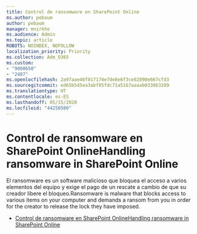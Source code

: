 ```yaml
---
title: Control de ransomware en SharePoint Online
ms.author: pebaum
author: pebaum
manager: mnirkhe
ms.audience: Admin
ms.topic: article
ROBOTS: NOINDEX, NOFOLLOW
localization_priority: Priority
ms.collection: Adm_O365
ms.custom:
- "9000650"
- "2487"
ms.openlocfilehash: 2a97aae46f017174e7de8e6f3ce82890e667cfd3
ms.sourcegitcommit: ed65b545ea3abf05fdc71a5167aaaab033063209
ms.translationtype: HT
ms.contentlocale: es-ES
ms.lasthandoff: 05/15/2020
ms.locfileid: "44250500"
---
```

# <a name="handling-ransomware-in-sharepoint-online"></a><span data-ttu-id="ad3df-102">Control de ransomware en SharePoint Online</span><span class="sxs-lookup"><span data-stu-id="ad3df-102">Handling ransomware in SharePoint Online</span></span>

<span data-ttu-id="ad3df-103">El ransomware es un software malicioso que bloquea el acceso a varios elementos del equipo y exige el pago de un rescate a cambio de que su creador libere el bloqueo.</span><span class="sxs-lookup"><span data-stu-id="ad3df-103">Ransomware is malware that blocks access to various items on your computer and demands a ransom from you in order for the creator to release the lock they have imposed.</span></span>
- [<span data-ttu-id="ad3df-104">Control de ransomware en SharePoint Online</span><span class="sxs-lookup"><span data-stu-id="ad3df-104">Handling ransomware in SharePoint Online</span></span>](https://docs.microsoft.com/sharepoint/troubleshoot/security/handling-ransomware-in-sharepoint-online)
